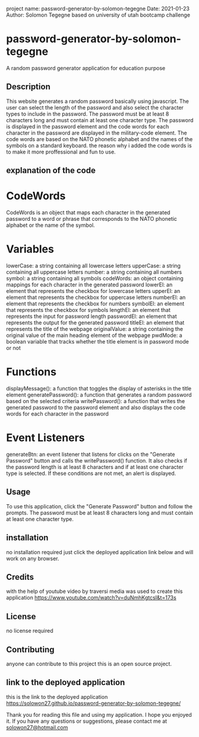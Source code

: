 project name: password-generator-by-solomon-tegegne
Date: 2021-01-23
Author: Solomon Tegegne based on university of utah bootcamp challenge
# password-generator-by-solomon-tegegne
A random password generator application for education purpose
## Description

This website generates a random password basically using javascript. The user can select the length of the password and also select the character types to include in the password. The password must be at least 8 characters long and must contain at least one character type. The password is displayed in the password element and the code words for each character in the password are displayed in the military-code element. The code words are based on the NATO phonetic alphabet and the names of the symbols on a standard keyboard. the reason why i added the code words is to make it more proffessional and fun to use.

## explanation of the code

# CodeWords
CodeWords is an object that maps each character in the generated password to a word or phrase that corresponds to the NATO phonetic alphabet or the name of the symbol.

# Variables
lowerCase: a string containing all lowercase letters
upperCase: a string containing all uppercase letters
number: a string containing all numbers
symbol: a string containing all symbols
codeWords: an object containing mappings for each character in the generated password
lowerEl: an element that represents the checkbox for lowercase letters
upperEl: an element that represents the checkbox for uppercase letters
numberEl: an element that represents the checkbox for numbers
symbolEl: an element that represents the checkbox for symbols
lengthEl: an element that represents the input for password length
passwordEl: an element that represents the output for the generated password
titleEl: an element that represents the title of the webpage
originalValue: a string containing the original value of the main heading element of the webpage
pwdMode: a boolean variable that tracks whether the title element is in password mode or not
# Functions
displayMessage(): a function that toggles the display of asterisks in the title element
generatePassword(): a function that generates a random password based on the selected criteria
writePassword(): a function that writes the generated password to the password element and also displays the code words for each character in the password
# Event Listeners
generateBtn: an event listener that listens for clicks on the "Generate Password" button and calls the writePassword() function. It also checks if the password length is at least 8 characters and if at least one character type is selected. If these conditions are not met, an alert is displayed.
## Usage

To use this application, click the "Generate Password" button and follow the prompts. The password must be at least 8 characters long and must contain at least one character type.
## installation
no installation required just click the  deployed application link below and will work on any browser.

## Credits

 with the help of youtube video by traversi media was used to create this application https://www.youtube.com/watch?v=duNmhKgtcsI&t=173s

## License
no license required

## Contributing
anyone can contribute to this project this is an open source project.
## link to the deployed application
this is the link to the deployed application https://solowon27.github.io/password-generator-by-solomon-tegegne/

Thank you for reading this file and using my application. I hope you enjoyed it. If you have any questions or suggestions, please contact me at solowon27@hotmail.com